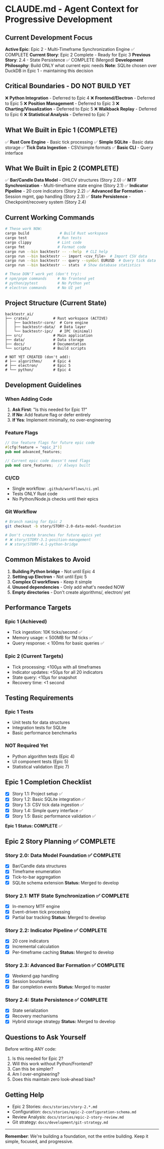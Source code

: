 # CLAUDE.md - Agent Context for Progressive Development

## Current Development Focus

**Active Epic**: Epic 2 - Multi-Timeframe Synchronization Engine ✅ COMPLETE
**Current Story**: Epic 2 Complete - Ready for Epic 3
**Previous Story**: 2.4 - State Persistence ✅ COMPLETE (Merged)
**Development Philosophy**: Build ONLY what current epic needs
**Note**: SQLite chosen over DuckDB in Epic 1 - maintaining this decision

## Critical Boundaries - DO NOT BUILD YET

❌ **Python Integration** - Deferred to Epic 4
❌ **Frontend/Electron** - Deferred to Epic 5
❌ **Position Management** - Deferred to Epic 3
❌ **Charting/Visualization** - Deferred to Epic 5
❌ **Walkback Replay** - Deferred to Epic 6
❌ **Statistical Analysis** - Deferred to Epic 7

## What We Built in Epic 1 (COMPLETE)

✅ **Rust Core Engine** - Basic tick processing
✅ **Simple SQLite** - Basic data storage
✅ **Tick Data Ingestion** - CSV/simple formats
✅ **Basic CLI** - Query interface

## What We Built in Epic 2 (COMPLETE)

✅ **Bar/Candle Data Model** - OHLCV structures (Story 2.0)
✅ **MTF Synchronization** - Multi-timeframe state engine (Story 2.1)
✅ **Indicator Pipeline** - 20 core indicators (Story 2.2)
✅ **Advanced Bar Formation** - Session mgmt, gap handling (Story 2.3)
✅ **State Persistence** - Checkpoint/recovery system (Story 2.4)  

## Current Working Commands

```bash
# These work NOW:
cargo build              # Build Rust workspace
cargo test              # Run tests
cargo clippy            # Lint code
cargo fmt               # Format code
cargo run --bin backtestr -- --help  # CLI help
cargo run --bin backtestr -- import <csv_file>  # Import CSV data
cargo run --bin backtestr -- query --symbol EURUSD  # Query tick data
cargo run --bin backtestr -- stats  # Show database statistics

# These DON'T work yet (don't try):
# npm/pnpm commands     # No frontend yet
# python/pytest         # No Python yet
# electron commands     # No UI yet
```

## Project Structure (Current State)

```
backtestr_ai/
├── crates/           # Rust workspace (ACTIVE)
│   ├── backtestr-core/  # Core engine
│   ├── backtestr-data/  # Data layer
│   └── backtestr-ipc/   # IPC (minimal)
├── src/              # Main application
├── data/             # Data storage
├── docs/             # Documentation
└── scripts/          # Build scripts

# NOT YET CREATED (don't add):
# ├── algorithms/     # Epic 4
# ├── electron/       # Epic 5
# └── python/         # Epic 4
```

## Development Guidelines

### When Adding Code

1. **Ask First**: "Is this needed for Epic 1?"
2. **If No**: Add feature flag or defer entirely
3. **If Yes**: Implement minimally, no over-engineering

### Feature Flags

```rust
// Use feature flags for future epic code
#[cfg(feature = "epic_2")]
pub mod advanced_features;

// Current epic code doesn't need flags
pub mod core_features;  // Always built
```

### CI/CD

- Single workflow: `.github/workflows/ci.yml`
- Tests ONLY Rust code
- No Python/Node.js checks until their epics

### Git Workflow

```bash
# Branch naming for Epic 2
git checkout -b story/STORY-2.0-data-model-foundation

# Don't create branches for future epics yet
# ❌ story/STORY-3.1-position-management
# ❌ story/STORY-4.1-python-bridge
```

## Common Mistakes to Avoid

1. **Building Python bridge** - Not until Epic 4
2. **Setting up Electron** - Not until Epic 5
3. **Complex CI workflows** - Keep it simple
4. **Unused dependencies** - Only add what's needed NOW
5. **Empty directories** - Don't create algorithms/, electron/ yet

## Performance Targets

### Epic 1 (Achieved)
- Tick ingestion: 10K ticks/second ✅
- Memory usage: < 500MB for 1M ticks ✅
- Query response: < 100ms for basic queries ✅

### Epic 2 (Current Targets)
- Tick processing: <100μs with all timeframes
- Indicator updates: <50μs for all 20 indicators
- State query: <10μs for snapshot
- Recovery time: <1 second

## Testing Requirements

### Epic 1 Tests
- Unit tests for data structures
- Integration tests for SQLite
- Basic performance benchmarks

### NOT Required Yet
- Python algorithm tests (Epic 4)
- UI component tests (Epic 5)
- Statistical validation (Epic 7)

## Epic 1 Completion Checklist

- [x] Story 1.1: Project setup ✅
- [x] Story 1.2: Basic SQLite integration ✅
- [x] Story 1.3: CSV tick data ingestion ✅
- [x] Story 1.4: Simple query interface ✅
- [x] Story 1.5: Basic performance validation ✅

**Epic 1 Status: COMPLETE** ✅

## Epic 2 Story Planning ✅ COMPLETE

### Story 2.0: Data Model Foundation ✅ COMPLETE
- [x] Bar/Candle data structures
- [x] Timeframe enumeration
- [x] Tick-to-bar aggregation
- [x] SQLite schema extension
**Status:** Merged to develop

### Story 2.1: MTF State Synchronization ✅ COMPLETE
- [x] In-memory MTF engine
- [x] Event-driven tick processing
- [x] Partial bar tracking
**Status:** Merged to develop

### Story 2.2: Indicator Pipeline ✅ COMPLETE
- [x] 20 core indicators
- [x] Incremental calculation
- [x] Per-timeframe caching
**Status:** Merged to develop

### Story 2.3: Advanced Bar Formation ✅ COMPLETE
- [x] Weekend gap handling
- [x] Session boundaries
- [x] Bar completion events
**Status:** Merged to master

### Story 2.4: State Persistence ✅ COMPLETE
- [x] State serialization
- [x] Recovery mechanisms
- [x] Hybrid storage strategy
**Status:** Merged to develop

## Questions to Ask Yourself

Before writing ANY code:
1. Is this needed for Epic 2?
2. Will this work without Python/Frontend?
3. Can this be simpler?
4. Am I over-engineering?
5. Does this maintain zero look-ahead bias?

## Getting Help

- Epic 2 Stories: `docs/stories/story-2.*.md`
- Configuration: `docs/stories/epic-2-configuration-schema.md`
- Review Analysis: `docs/stories/epic-2-story-review.md`
- Git strategy: `docs/development/git-strategy.md`

---

**Remember**: We're building a foundation, not the entire building. Keep it simple, focused, and progressive.
